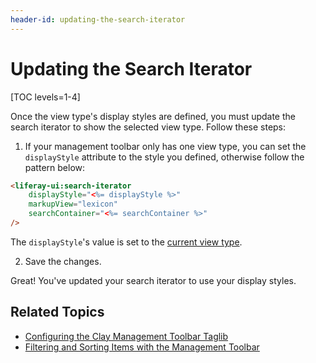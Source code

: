 ```yaml
---
header-id: updating-the-search-iterator
---
```


# Updating the Search Iterator

[TOC levels=1-4]

Once the view type's display styles are defined, you must update the search 
iterator to show the selected view type. Follow these steps:

1.  If your management toolbar only has one view type, you can set the 
`displayStyle` attribute to the style you defined, otherwise follow the pattern 
below:

```html
<liferay-ui:search-iterator
    displayStyle="<%= displayStyle %>"
    markupView="lexicon"
    searchContainer="<%= searchContainer %>"
/>
```

The `displayStyle`'s value is set to the [current view type](/docs/7-2/frameworks/-/knowledge_base/f/implementing-the-view-types).

2.  Save the changes. 

Great! You've updated your search iterator to use your display styles. 

## Related Topics

- [Configuring the Clay Management Toolbar Taglib](/docs/7-2/reference/-/knowledge_base/r/clay-management-toolbar)
- [Filtering and Sorting Items with the Management Toolbar](/docs/7-2/frameworks/-/knowledge_base/f/filtering-and-sorting-items-with-the-management-toolbar)
